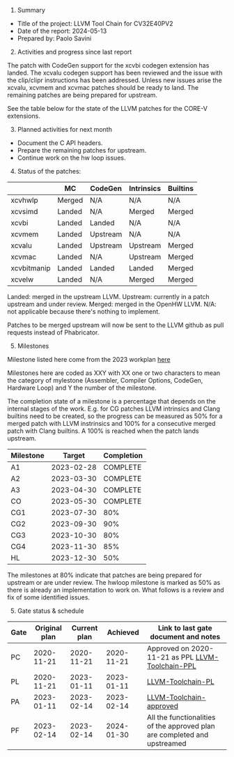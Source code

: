 1. Summary
- Title of the project: LLVM Tool Chain for CV32E40PV2
- Date of the report: 2024-05-13
- Prepared by: Paolo Savini


2. Activities and progress since last report

The patch with CodeGen support for the xcvbi codegen extension has landed.
The xcvalu codegen support has been reviewed and the issue with the clip/clipr instructions has been addressed.
Unless new issues arise the xcvalu, xcvmem and xcvmac patches should be ready to land.
The remaining patches are being prepared for upstream.

See the table below for the state of the LLVM patches for the CORE-V extensions.

3. Planned activities for next month

- Document the C API headers.
- Prepare the remaining patches for upstream.
- Continue work on the hw loop issues.

4. Status of the patches:

|             | MC          | CodeGen      | Intrinsics  | Builtins    |
|-------------|-------------|--------------|-------------|-------------|
| xcvhwlp     | Merged      | N/A          | N/A         | N/A         |
| xcvsimd     | Landed      | N/A          | Merged      | Merged      |
| xcvbi       | Landed      | Landed       | N/A         | N/A         |
| xcvmem      | Landed      | Upstream     | N/A         | N/A         |
| xcvalu      | Landed      | Upstream     | Upstream    | Merged      |
| xcvmac      | Landed      | N/A          | Upstream    | Merged      |
| xcvbitmanip | Landed      | Landed       | Landed      | Merged      |
| xcvelw      | Landed      | N/A          | Merged      | Merged      |

Landed: merged in the upstream LLVM.
Upstream: currently in a patch upstream and under review.
Merged: merged in the OpenHW LLVM.
N/A: not applicable because there's nothing to implement.

Patches to be merged upstream will now be sent to the LLVM github as pull requests instead of Phabricator.

5. Milestones

Milestone listed here come from the 2023 workplan [here](https://github.com/openhwgroup/programs/blob/master/Project-Descriptions-and-Plans/LLVM-Toolchain/COREV_LLVM_Plan_Approved_2023.md)

Milestones here are coded as XXY with XX one or two characters to mean the category of mylestone (Assembler, Compiler Options, CodeGen, Hardware Loop) and Y the number of the milestone.

The completion state of a milestone is a percentage that depends on the internal stages of the work. E.g. for CG patches LLVM intrinsics and Clang builtins need to be created, so the progress can be measured as 50% for a merged patch with LLVM instrinsics and 100% for a consecutive merged patch with Clang builtins. A 100% is reached when the patch lands upstream.

| Milestone | Target     | Completion |
| --------- | ---------- | ---------- |
| A1        | 2023-02-28 | COMPLETE   |
| A2        | 2023-03-30 | COMPLETE   |
| A3        | 2023-04-30 | COMPLETE   |
| CO        | 2023-05-30 | COMPLETE   |
| CG1       | 2023-07-30 | 80%        |
| CG2       | 2023-09-30 | 90%        |
| CG3       | 2023-10-30 | 80%        |
| CG4       | 2023-11-30 | 85%        |
| HL        | 2023-12-30 | 50%        | *

The milestones at 80% indicate that patches are being prepared for upstream or are under review.
The hwloop milestone is marked as 50% as there is already an implementation to work on. What follows is a review and fix of some identified issues.

5. Gate status & schedule

|	Gate	| Original plan	| Current plan	| Achieved  	| Link to last gate document and notes |
|	----	| ------------- | ------------- | ----------- | ------------------------------------ |
|	PC	  | 2020-11-21	  | 2020-11-21	  | 2020-11-21	| Approved on 2020-11-21 as PPL [LLVM-Toolchain-PPL](https://github.com/openhwgroup/programs/blob/master/Project-Descriptions-and-Plans/LLVM-Toolchain/llvm-toolchain-ppl.md)       |
|	PL	  |	2020-11-21    |	2023-01-11    |	2023-01-11  | [LLVM-Toolchain-PL](https://github.com/openhwgroup/programs/blob/master/Project-Descriptions-and-Plans/LLVM-Toolchain/llvm-toolchain-pl.md) |
|	PA	  |	2023-01-11    |	2023-02-14	  |	2023-02-14	|	[LLVM-Toolchain-approved](https://github.com/openhwgroup/programs/blob/master/Project-Descriptions-and-Plans/LLVM-Toolchain/COREV_LLVM_Plan_Approved_2023.md)	|
|	PF	  |	2023-02-14    |	2023-02-14	  |	2024-01-30	| All the functionalities of the approved plan are completed and upstreamed |

